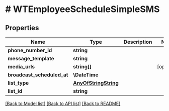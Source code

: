 # # WTEmployeeScheduleSimpleSMS

## Properties

Name | Type | Description | Notes
------------ | ------------- | ------------- | -------------
**phone_number_id** | **string** |  |
**message_template** | **string** |  |
**media_urls** | **string[]** |  | [optional]
**broadcast_scheduled_at** | **\DateTime** |  |
**list_type** | [**AnyOfStringString**](AnyOfStringString.md) |  |
**list_id** | **string** |  |

[[Back to Model list]](../../README.md#models) [[Back to API list]](../../README.md#endpoints) [[Back to README]](../../README.md)
